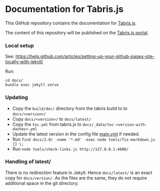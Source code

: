 # Documentation for Tabris.js

This GitHub repository contains the documentation for [Tabris.js](https://tabrisjs.com/).

The content of this repository will be published on the [Tabris.js portal](https://tabrisjs.com/documentation/).

### Local setup

See: https://help.github.com/articles/setting-up-your-github-pages-site-locally-with-jekyll/

Run:

    cd docs/
    bundle exec jekyll serve

### Updating

- Copy the `build/doc/` directory from the tabris build to to `docs/<version>/`
- Copy `docs/<version>/` to `docs/latest/`
- Copy the `toc.yml` from tabris.js to `docs/_data/toc-<version-with-dashes>.yml`
- Update the latest version in the config file [main.yml](./docs/_data/main.yml) if needed.
- Run `find docs/2.0/ -name '*.md' -exec node tools/fix-markdown.js {} \;`
- Run `node tools/check-links.js http://127.0.0.1:4000/`

### Handling of latest/

There is no redirection feature in Jekyll. Hence `docs/latest/` is an exact copy for `docs/version/`. As the files are the same, they do not require additional space in the git directory.
